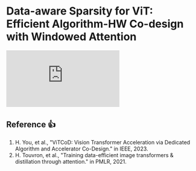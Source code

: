 # Data-aware Sparsity for ViT: Efficient Algorithm-HW Co-design with Windowed Attention

![image](https://github.com/yeonsik0710/custom_vit/blob/main/img/%EC%A1%B8%EC%97%85%ED%94%84%EB%A1%9C%EC%A0%9D%ED%8A%B8-%EB%B0%98%EB%8F%84%EC%B2%B4%EC%A0%84%EA%B3%B5%ED%8A%B8%EB%9E%99%20%EB%B0%9C%ED%91%9C%20%ED%8F%AC%EC%8A%A4%ED%84%B0_final.pdf)

## Reference :thumbsup:
1. H. You, et al., "ViTCoD: Vision Transformer Acceleration via Dedicated Algorithm and Accelerator Co-Design." in IEEE, 2023.
2. H. Touvron, et al., "Training data-efficient image transformers & distillation through attention." in PMLR, 2021. 
